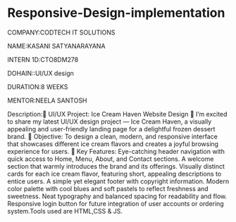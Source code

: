 # Responsive-Design-implementation

COMPANY:CODTECH IT SOLUTIONS

NAME:KASANI SATYANARAYANA

INTERN 1D:CTO8DM278

DOHAIN::UI/UX design

DURATION:8 WEEKS

MENTOR:NEELA SANTOSH

Description:🌟 UI/UX Project: Ice Cream Haven Website Design 🍦
I’m excited to share my latest UI/UX design project — Ice Cream Haven, a visually appealing and user-friendly landing page for a delightful frozen dessert brand. 
🔹 Objective: To design a clean, modern, and responsive interface that showcases different ice cream flavors and creates a joyful browsing experience for users. 
🔹 Key Features: Eye-catching header navigation with quick access to Home, Menu, About, and Contact sections. A welcome section that warmly introduces the brand and its offerings. Visually distinct cards for each ice cream flavor, featuring short, appealing descriptions to entice users. A simple yet elegant footer with copyright information. Modern color palette with cool blues and soft pastels to reflect freshness and sweetness. Neat typography and balanced spacing for readability and flow. Responsive login button for future integration of user accounts or ordering system.Tools used are HTML,CSS & JS.
